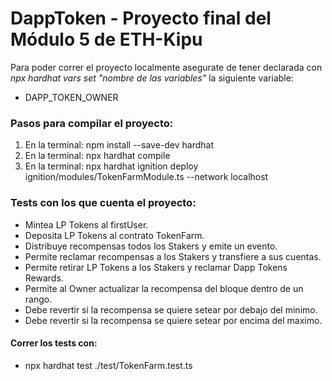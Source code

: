 # DappToken - Proyecto final del Módulo 5 de ETH-Kipu

 Para poder correr el proyecto localmente asegurate de tener declarada con  *npx hardhat vars set "nombre de las variables"* la siguiente variable: 

 - DAPP_TOKEN_OWNER

### Pasos para compilar el proyecto:

1. En la terminal: npm install --save-dev hardhat
2. En la terminal: npx hardhat compile
3. En la terminal: npx hardhat ignition deploy ignition/modules/TokenFarmModule.ts --network localhost

### Tests con los que cuenta el proyecto:

- Mintea LP Tokens al firstUser.
- Deposita LP Tokens al contrato TokenFarm.
- Distribuye recompensas todos los Stakers y emite un evento.
- Permite reclamar recompensas a los Stakers y transfiere a sus cuentas.
- Permite retirar LP Tokens a los Stakers  y reclamar Dapp Tokens Rewards.
- Permite al Owner actualizar la recompensa del bloque dentro de un rango.
- Debe revertir si la recompensa se quiere setear por debajo del minimo.
- Debe revertir si la recompensa se quiere setear por encima del maximo.

#### Correr los tests con: 
- npx hardhat test ./test/TokenFarm.test.ts